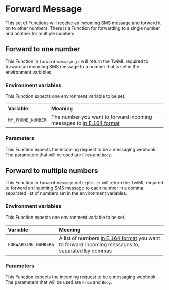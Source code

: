 # Forward Message

This set of Functions will receive an incoming SMS message and forward it on to other numbers. There is a Function for forwarding to a single number and another for multiple numbers.

## Forward to one number

This Function in `forward-message.js` will return the TwiML required to forward an incoming SMS message to a number that is set in the environment variables.

### Environment variables

This Function expects one environment variable to be set.

| Variable          | Meaning                                                                                                                                                              |
| :---------------- | :------------------------------------------------------------------------------------------------------------------------------------------------------------------- |
| `MY_PHONE_NUMBER` | The number you want to forward incoming messages to [in E.164 format](https://support.twilio.com/hc/en-us/articles/223183008-Formatting-International-Phone-Numbers) |

### Parameters

This Function expects the incoming request to be a messaging webhook. The parameters that will be used are `From` and `Body`.

## Forward to multiple numbers

This Function in `forward-message-multiple.js` will return the TwiML required to forward an incoming SMS message to each number in a comma separated list of numbers set in the environment variables.

### Environment variables

This Function expects one environment variable to be set.

| Variable             | Meaning                                                                                                                                                                                          |
| :------------------- | :----------------------------------------------------------------------------------------------------------------------------------------------------------------------------------------------- |
| `FORWARDING_NUMBERS` | A list of numbers [in E.164 format](https://support.twilio.com/hc/en-us/articles/223183008-Formatting-International-Phone-Numbers) you want to forward incoming messages to, separated by commas |

### Parameters

This Function expects the incoming request to be a messaging webhook. The parameters that will be used are `From` and `Body`.

